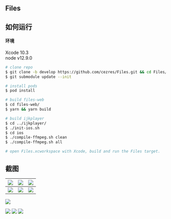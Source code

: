 ## Files

## 如何运行

#### 环境
Xcode 10.3   
node v12.9.0

```bash
# clone repo
$ git clone -b develop https://github.com/cezres/Files.git && cd Files/
$ git submodule update --init

# install pods
$ pod install

# build files-web
$ cd files-web/
$ yarn && yarn build

# build ijkplayer
$ cd ../ijkplayer/
$ ./init-ios.sh
$ cd ios
$ ./compile-ffmpeg.sh clean
$ ./compile-ffmpeg.sh all

# open Files.xcworkspace with Xcode, build and run the Files target.
```

## 截图

![](http://111.231.91.212/wp-content/uploads/2019/09/IMG_0859-139x300.png) | ![](http://111.231.91.212/wp-content/uploads/2019/09/IMG_0860-139x300.png) | ![](http://111.231.91.212/wp-content/uploads/2019/09/IMG_0861-139x300.png)
:-|:-|:-
![](http://111.231.91.212/wp-content/uploads/2019/09/IMG_0863-139x300.png) | ![](http://111.231.91.212/wp-content/uploads/2019/09/IMG_0880-139x300.png) | ![](http://111.231.91.212/wp-content/uploads/2019/09/IMG_0882-139x300.png)
![](http://111.231.91.212/wp-content/uploads/2019/09/IMG_0878-139x300.png)

![](http://111.231.91.212/wp-content/uploads/2019/09/IMG_0877-300x139.png)
![](http://111.231.91.212/wp-content/uploads/2019/09/屏幕快照2019-08-25下午6.29.11.png)
![](http://111.231.91.212/wp-content/uploads/2019/09/屏幕快照2019-08-25下午6.27.36.png)

